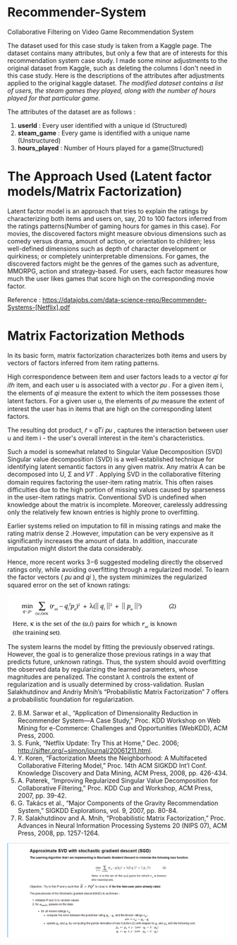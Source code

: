 # Recommender-System
Collaborative Filtering on Video Game Recommendation System

The dataset used for this case study is taken from a Kaggle page. The dataset contains many attributes, but only a few that are of interests for this recommendation system case study. I made some minor adjustments to the original dataset from Kaggle, such as deleting the columns I don't need in this case study. Here is the descriptions of the attributes after adjustments applied to the original kaggle dataset. *The modified dataset contains a list of users, the steam games they played, along with the number of hours played for that particular game.*

The attributes of the dataset are as follows :

1.	**userId** : Every user identified with a unique id (Structured)
2.	**steam_game** : Every game is identified with a unique name (Unstructured)
3.	**hours_played** : Number of Hours played for a game(Structured)

# The Approach Used (Latent factor models/Matrix Factorization)
Latent factor model is an approach that tries to explain the ratings by characterizing both items and users on, say, 20 to 100 factors inferred from the ratings patterns(Number of gaming hours for games in this case). For movies, the discovered factors might measure obvious dimensions such as comedy versus drama, amount of action, or orientation to children; less well-defined dimensions such as depth of character development or quirkiness; or completely uninterpretable dimensions. For games, the discovered factors might be the genres of the games such as adventure, MMORPG, action and strategy-based. For users, each factor measures how much the user likes games that score high on the corresponding movie factor.

Reference : https://datajobs.com/data-science-repo/Recommender-Systems-[Netflix].pdf

# Matrix Factorization Methods
In its basic form, matrix factorization characterizes both items and users by vectors of factors inferred from item rating patterns.

High correspondence between item and user factors leads to a vector  𝑞𝑖  for  𝑖𝑡ℎ  item, and each user u is associated with a vector  𝑝𝑢 . For a given item i, the elements of  𝑞𝑖  measure the extent to which the item possesses those latent factors. For a given user u, the elements of  𝑝𝑢  measure the extent of interest the user has in items that are high on the corresponding latent factors.

The resulting dot product,  𝑟̂ =  𝑞𝑇𝑖  𝑝𝑢 , captures the interaction between user u and item i - the user's overall interest in the item's characteristics.

Such a model is somewhat related to Singular Value Decomposition (SVD)
Singular value decomposition (SVD) is a well-established technique for identifying latent semantic factors in any given matrix. Any matrix A can be decomposed into U, Σ and  𝑉𝑇 . Applying SVD in the collaborative filtering domain requires factoring the user-item rating matrix. This often raises difficulties due to the high portion of missing values caused by sparseness in the user-item ratings matrix. Conventional SVD is undefined when knowledge about the matrix is incomplete. Moreover, carelessly addressing only the relatively few known entries is highly prone to overfitting.

Earlier systems relied on imputation to fill in missing ratings and make the rating matrix dense 2 .However, imputation can be very expensive as it significantly increases the amount of data. In addition, inaccurate imputation might distort the data considerably.

Hence, more recent works 3−6  suggested modeling directly the observed ratings only, while avoiding overfitting through a regularized model. To learn the factor vectors ( 𝑝𝑢  and  𝑞𝑖 ), the system minimizes the regularized squared error on the set of known ratings:

![alt text](https://github.com/chong915/Recommender-System/blob/main/objective_function.png?raw=true)

The system learns the model by fitting the previously observed ratings. However, the goal is to generalize those previous ratings in a way that predicts future, unknown ratings. Thus, the system should avoid overfitting the observed data by regularizing the learned parameters, whose magnitudes are penalized. The constant λ controls the extent of regularization and is usually determined by cross-validation. Ruslan Salakhutdinov and Andriy Mnih’s “Probabilistic Matrix Factorization” 7  offers a probabilistic foundation for regularization.

2. B.M. Sarwar et al., “Application of Dimensionality Reduction in Recommender System—A Case Study,” Proc. KDD Workshop on Web Mining for e-Commerce: Challenges and Opportunities (WebKDD), ACM Press, 2000.
3. S. Funk, “Netflix Update: Try This at Home,” Dec. 2006; http://sifter.org/~simon/journal/20061211.html.
4. Y. Koren, “Factorization Meets the Neighborhood: A Multifaceted Collaborative Filtering Model,” Proc. 14th ACM SIGKDD Int’l Conf. Knowledge Discovery and Data Mining, ACM Press, 2008, pp. 426-434.
5. A. Paterek, “Improving Regularized Singular Value Decomposition for Collaborative Filtering,” Proc. KDD Cup and Workshop, ACM Press, 2007, pp. 39-42.
6. G. Takács et al., “Major Components of the Gravity Recommendation System,” SIGKDD Explorations, vol. 9, 2007, pp. 80-84.
7. R. Salakhutdinov and A. Mnih, “Probabilistic Matrix Factorization,” Proc. Advances in Neural Information Processing Systems 20 (NIPS 07), ACM Press, 2008, pp. 1257-1264.

![alt text](https://github.com/chong915/Recommender-System/blob/main/github.png?raw=true)
